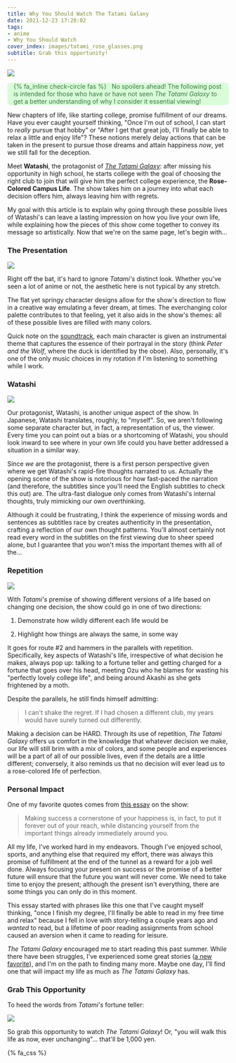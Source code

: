 ```yaml
---
title: Why You Should Watch The Tatami Galaxy
date: 2021-12-23 17:28:02
tags:
- anime
- Why You Should Watch
cover_index: images/tatami_rose_glasses.png
subtitle: Grab this opportunity!
---
```


<div style="max-width:600px; margin: auto;">
    <img src="raven_haired.png" style="max-width: 100%; height: auto; width: auto\9;">
</div>
<div style='background-color:#D9FDD8; color:#337A3E; border-radius: .5em;'>
<span><p style='margin-left:1em; padding-right: 1em'>
    {% fa_inline check-circle fas %} &nbsp; No spoilers ahead! The following post is intended for those who have or have not seen <i>The Tatami Galaxy</i> to get a better understanding of why I consider it essential viewing!</p></span>
</div>



New chapters of life, like starting college, promise fulfillment of our dreams. Have you ever caught yourself thinking, "Once I'm out of school, I can start to *really* pursue that hobby" or "After I get that great job, I'll finally be able to relax a little and enjoy life"? These notions merely delay actions that can be taken in the present to pursue those dreams and attain happiness *now*, yet we still fall for the deception.

<p>Meet <b>Watashi</b>, the protagonist of <i><a href="https://myanimelist.net/anime/7785/Yojouhan_Shinwa_Taikei?q=the%20tatami&cat=anime">The Tatami Galaxy</a></i>: after missing his opportunity in high school, he starts college with the goal of choosing the right club to join that will give him the perfect college experience, the <b>Rose-Colored Campus Life</b>. The show takes him on a journey into what each decision offers him, always leaving him with regrets.</p>

My goal with this article is to explain why going through these possible lives of Watashi's can leave a lasting impression on how you live your own life, while explaining how the pieces of this show come together to convey its message so artistically. Now that we're on the same page, let's begin with...

### The Presentation

<div style="max-width:600px; margin: auto;">
    <img src="tatami_moth_freakout.jpg" style="max-width: 100%; height: auto; width: auto\9;">
</div>

Right off the bat, it's hard to ignore <i>Tatami's</i> distinct look. Whether you've seen a lot of anime or not, the aesthetic here is not typical by any stretch.

The flat yet springy character designs allow for the show's direction to flow in a creative way emulating a fever dream, at times. The everchanging color palette contributes to that feeling, yet it also aids in the show's themes: all of these possible lives are filled with many colors.

Quick note on the [soundtrack](https://www.youtube.com/watch?v=SWC_NsJGfO4&t=143s), each main character is given an instrumental theme that captures the essence of their portrayal in the story (think *Peter and the Wolf*, where the duck is identified by the oboe). Also, personally, it's one of the only music choices in my rotation if I'm listening to something while I work.

### Watashi

<div style="max-width:750px; margin: auto;">
    <img src="watashi.jpg" style="max-width: 100%; height: auto; width: auto\9;">
</div>

Our protagonist, Watashi, is another unique aspect of the show. In Japanese, Watashi translates, roughly, to "myself". So, we aren't following some separate character but, in fact, a representation of us, the viewer. Every time you can point out a bias or a shortcoming of Watashi, you should look inward to see where in your own life could you have better addressed a situation in a similar way.

Since *we* are the protagonist, there is a first person perspective given where we get Watashi's rapid-fire thoughts narrated to us. Actually the opening scene of the show is notorious for how fast-paced the narration (and therefore, the subtitles since you'll need the English subtitles to check this out) are. The ultra-fast dialogue only comes from Watashi's internal thoughts, truly mimicking our own overthinking.

Although it could be frustrating, I think the experience of missing words and sentences as subtitles race by creates authenticity in the presentation, crafting a reflection of our own thought patterns. You'll almost certainly not read every word in the subtitles on the first viewing due to sheer speed alone, but I guarantee that you won't miss the important themes with all of the...

### Repetition

<div style="max-width:750px; margin: auto;">
    <img src="tatami_clock_tower.jpg" style="max-width: 100%; height: auto; width: auto\9;">
</div>


With *Tatami's* premise of showing different versions of a life based on changing one decision, the show could go in one of two directions:

1. <p>Demonstrate how wildly different each life would be</p>

2. <p>Highlight how things are always the same, in some way</p>

It goes for route #2 and hammers in the parallels with repetition. Specifically, key aspects of Watashi's life, irrespective of what decision he makes, always pop up: talking to a fortune teller and getting charged for a fortune that goes over his head, meeting Ozu who he blames for wasting his "perfectly lovely college life", and being around Akashi as she gets frightened by a moth.

Despite the parallels, he still finds himself admitting:

> I can't shake the regret. If I had chosen a different club, my years would have surely turned out differently.

Making a decision can be HARD. Through its use of repetition, *The Tatami Galaxy* offers us comfort in the knowledge that whatever decision we make, our life will still brim with a mix of colors, and some people and experiences will be a part of all of our possible lives, even if the details are a little different; conversely, it also reminds us that no decision will ever lead us to a rose-colored life of perfection.

### Personal Impact

One of my favorite quotes comes from [this essay](https://www.bbc.com/culture/article/20200518-the-animation-that-showed-me-the-meaning-of-life) on the show:

> Making success a cornerstone of your happiness is, in fact, to put it forever out of your reach, while distancing yourself from the important things already immediately around you.

All my life, I've worked hard in my endeavors. Though I've enjoyed school, sports, and anything else that required my effort, there was always this promise of fulfillment at the end of the tunnel as a reward for a job well done. Always focusing your present on success or the promise of a better future will ensure that the future you want will never come. We need to take time to enjoy the present; although the present isn't everything, there are some things you can only do in this moment.

This essay started with phrases like this one that I've caught myself thinking, "once I finish my degree, I'll finally be able to read in my free time and relax" because I fell in love with story-telling a couple years ago and *wanted* to read, but a lifetime of poor reading assignments from school caused an aversion when it came to reading for leisure.

*The Tatami Galaxy* encouraged me to start reading this past summer. While there have been struggles, I've experienced some great stories ([a new favorite](https://www.goodreads.com/book/show/31373633-and-every-morning-the-way-home-gets-longer-and-longer?from_search=true&from_srp=true&qid=wVZYZIWBHE&rank=1)), and I'm on the path to finding many more. Maybe one day, I'll find one that will impact my life as much as *The Tatami Galaxy* has.

### Grab This Opportunity

<p>To heed the words from <i>Tatami's</i> fortune teller:</p>

<div style="max-width:750px; margin: auto;">
    <img src="opportunity_dangling.png" style="max-width: 100%; height: auto; width: auto\9;">
</div>

So grab this opportunity to watch *The Tatami Galaxy*! Or, "you will walk this life as now, ever unchanging"... that'll be 1,000 yen.

{% fa_css %}